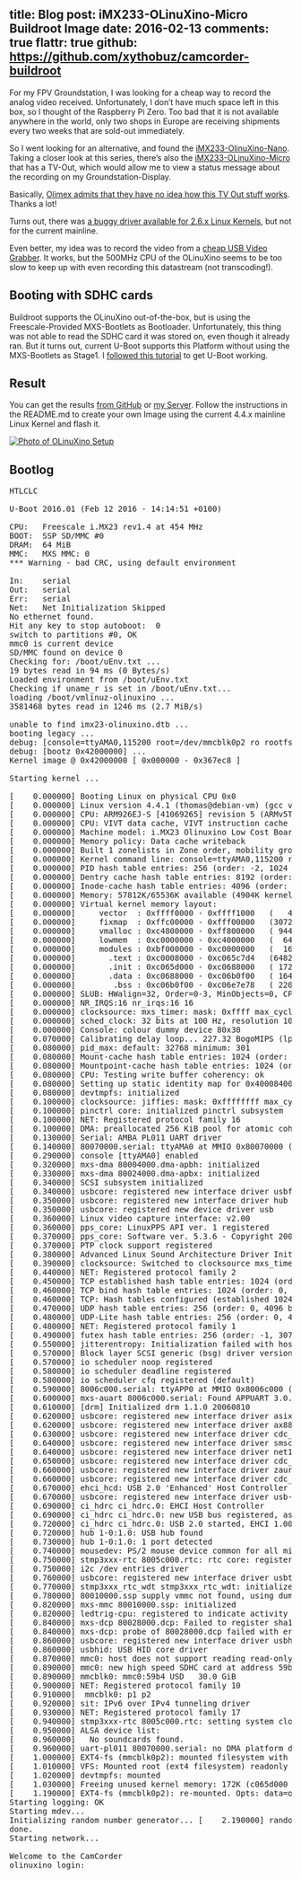 title: Blog
post: iMX233-OLinuXino-Micro Buildroot Image
date: 2016-02-13
comments: true
flattr: true
github: https://github.com/xythobuz/camcorder-buildroot
---

For my FPV Groundstation, I was looking for a cheap way to record the analog video received. Unfortunately, I don’t have much space left in this box, so I thought of the Raspberry Pi Zero. Too bad that it is not available anywhere in the world, only two shops in Europe are receiving shipments every two weeks that are sold-out immediately.

So I went looking for an alternative, and found the [iMX233-OlinuXino-Nano](https://www.olimex.com/Products/OLinuXino/iMX233/iMX233-OLinuXino-NANO/open-source-hardware). Taking a closer look at this series, there’s also the [iMX233-OLinuXino-Micro](https://www.olimex.com/Products/OLinuXino/iMX233/iMX233-OLinuXino-MICRO/open-source-hardware) that has a TV-Out, which would allow me to view a status message about the recording on my Groundstation-Display.

Basically, [Olimex admits that they have no idea how this TV Out stuff works](https://www.olimex.com/forum/index.php?topic=23.msg59#msg59). Thanks a lot!

Turns out, there was [a buggy driver available for 2.6.x Linux Kernels](https://github.com/xobs/linux-2.6.28.mx233-falconwing/blob/master/arch/arm/mach-stmp3xxx/tvenc.c), but not for the current mainline.

Even better, my idea was to record the video from a [cheap USB Video Grabber](http://linuxtv.org/wiki/index.php/Easycap). It works, but the 500MHz CPU of the OLinuXino seems to be too slow to keep up with even recording this datastream (not transcoding!).

## Booting with SDHC cards

Buildroot supports the OLinuXino out-of-the-box, but is using the Freescale-Provided MXS-Bootlets as Bootloader. Unfortunately, this thing was not able to read the SDHC card it was stored on, even though it already ran. But it turns out, current U-Boot supports this Platform without using the MXS-Bootlets as Stage1. I [followed this tutorial](https://www.eewiki.net/display/linuxonarm/iMX233-OLinuXino) to get U-Boot working.

## Result

You can get the results [from GitHub](https://github.com/xythobuz/camcorder-buildroot) or [my Server](http://xythobuz.de/git/camcorder-buildroot/). Follow the instructions in the README.md to create your own Image using the current 4.4.x mainline Linux Kernel and flash it.

<div class="lightgallery">
    <a href="img/olinuxino.jpg">
        <img src="img/olinuxino_small.jpg" alt="Photo of OLinuXino Setup">
    </a>
</div>

## Bootlog

<pre>
HTLCLC

U-Boot 2016.01 (Feb 12 2016 - 14:14:51 +0100)

CPU:   Freescale i.MX23 rev1.4 at 454 MHz
BOOT:  SSP SD/MMC #0
DRAM:  64 MiB
MMC:   MXS MMC: 0
*** Warning - bad CRC, using default environment

In:    serial
Out:   serial
Err:   serial
Net:   Net Initialization Skipped
No ethernet found.
Hit any key to stop autoboot:  0
switch to partitions #0, OK
mmc0 is current device
SD/MMC found on device 0
Checking for: /boot/uEnv.txt ...
19 bytes read in 94 ms (0 Bytes/s)
Loaded environment from /boot/uEnv.txt
Checking if uname_r is set in /boot/uEnv.txt...
loading /boot/vmlinuz-olinuxino ...
3581468 bytes read in 1246 ms (2.7 MiB/s)

unable to find imx23-olinuxino.dtb ...
booting legacy ...
debug: [console=ttyAMA0,115200 root=/dev/mmcblk0p2 ro rootfstype=ext4 rootwait fixrtc] ...
debug: [bootz 0x42000000] ...
Kernel image @ 0x42000000 [ 0x000000 - 0x367ec8 ]

Starting kernel ...

[    0.000000] Booting Linux on physical CPU 0x0
[    0.000000] Linux version 4.4.1 (thomas@debian-vm) (gcc version 4.9.3 (Buildroot 2016.02-rc1) ) #1 Fri Feb 12 23:47:24 CET 2016
[    0.000000] CPU: ARM926EJ-S [41069265] revision 5 (ARMv5TEJ), cr=0005317f
[    0.000000] CPU: VIVT data cache, VIVT instruction cache
[    0.000000] Machine model: i.MX23 Olinuxino Low Cost Board
[    0.000000] Memory policy: Data cache writeback
[    0.000000] Built 1 zonelists in Zone order, mobility grouping on.  Total pages: 16256
[    0.000000] Kernel command line: console=ttyAMA0,115200 root=/dev/mmcblk0p2 ro rootfstype=ext4 rootwait fixrtc
[    0.000000] PID hash table entries: 256 (order: -2, 1024 bytes)
[    0.000000] Dentry cache hash table entries: 8192 (order: 3, 32768 bytes)
[    0.000000] Inode-cache hash table entries: 4096 (order: 2, 16384 bytes)
[    0.000000] Memory: 57812K/65536K available (4904K kernel code, 163K rwdata, 1576K rodata, 172K init, 219K bss, 7724K reserved, 0K cma-reserved)
[    0.000000] Virtual kernel memory layout:
[    0.000000]     vector  : 0xffff0000 - 0xffff1000   (   4 kB)
[    0.000000]     fixmap  : 0xffc00000 - 0xfff00000   (3072 kB)
[    0.000000]     vmalloc : 0xc4800000 - 0xff800000   ( 944 MB)
[    0.000000]     lowmem  : 0xc0000000 - 0xc4000000   (  64 MB)
[    0.000000]     modules : 0xbf000000 - 0xc0000000   (  16 MB)
[    0.000000]       .text : 0xc0008000 - 0xc065c7d4   (6482 kB)
[    0.000000]       .init : 0xc065d000 - 0xc0688000   ( 172 kB)
[    0.000000]       .data : 0xc0688000 - 0xc06b0f00   ( 164 kB)
[    0.000000]        .bss : 0xc06b0f00 - 0xc06e7e78   ( 220 kB)
[    0.000000] SLUB: HWalign=32, Order=0-3, MinObjects=0, CPUs=1, Nodes=1
[    0.000000] NR_IRQS:16 nr_irqs:16 16
[    0.000000] clocksource: mxs_timer: mask: 0xffff max_cycles: 0xffff, max_idle_ns: 911346093 ns
[    0.000000] sched_clock: 32 bits at 100 Hz, resolution 10000000ns, wraps every 21474836475000000ns
[    0.000000] Console: colour dummy device 80x30
[    0.070000] Calibrating delay loop... 227.32 BogoMIPS (lpj=1136640)
[    0.080000] pid_max: default: 32768 minimum: 301
[    0.080000] Mount-cache hash table entries: 1024 (order: 0, 4096 bytes)
[    0.080000] Mountpoint-cache hash table entries: 1024 (order: 0, 4096 bytes)
[    0.080000] CPU: Testing write buffer coherency: ok
[    0.080000] Setting up static identity map for 0x40008400 - 0x40008458
[    0.080000] devtmpfs: initialized
[    0.100000] clocksource: jiffies: mask: 0xffffffff max_cycles: 0xffffffff, max_idle_ns: 19112604462750000 ns
[    0.100000] pinctrl core: initialized pinctrl subsystem
[    0.100000] NET: Registered protocol family 16
[    0.100000] DMA: preallocated 256 KiB pool for atomic coherent allocations
[    0.130000] Serial: AMBA PL011 UART driver
[    0.140000] 80070000.serial: ttyAMA0 at MMIO 0x80070000 (irq = 17, base_baud = 0) is a PL011 rev2
[    0.290000] console [ttyAMA0] enabled
[    0.320000] mxs-dma 80004000.dma-apbh: initialized
[    0.330000] mxs-dma 80024000.dma-apbx: initialized
[    0.340000] SCSI subsystem initialized
[    0.340000] usbcore: registered new interface driver usbfs
[    0.350000] usbcore: registered new interface driver hub
[    0.350000] usbcore: registered new device driver usb
[    0.360000] Linux video capture interface: v2.00
[    0.360000] pps_core: LinuxPPS API ver. 1 registered
[    0.370000] pps_core: Software ver. 5.3.6 - Copyright 2005-2007 Rodolfo Giometti <giometti@linux.it>
[    0.370000] PTP clock support registered
[    0.380000] Advanced Linux Sound Architecture Driver Initialized.
[    0.390000] clocksource: Switched to clocksource mxs_timer
[    0.440000] NET: Registered protocol family 2
[    0.450000] TCP established hash table entries: 1024 (order: 0, 4096 bytes)
[    0.460000] TCP bind hash table entries: 1024 (order: 0, 4096 bytes)
[    0.460000] TCP: Hash tables configured (established 1024 bind 1024)
[    0.470000] UDP hash table entries: 256 (order: 0, 4096 bytes)
[    0.480000] UDP-Lite hash table entries: 256 (order: 0, 4096 bytes)
[    0.480000] NET: Registered protocol family 1
[    0.490000] futex hash table entries: 256 (order: -1, 3072 bytes)
[    0.550000] jitterentropy: Initialization failed with host not compliant with requirements: 2
[    0.570000] Block layer SCSI generic (bsg) driver version 0.4 loaded (major 249)
[    0.570000] io scheduler noop registered
[    0.580000] io scheduler deadline registered
[    0.580000] io scheduler cfq registered (default)
[    0.590000] 8006c000.serial: ttyAPP0 at MMIO 0x8006c000 (irq = 147, base_baud = 1500000) is a 8006c000.serial
[    0.600000] mxs-auart 8006c000.serial: Found APPUART 3.0.0
[    0.610000] [drm] Initialized drm 1.1.0 20060810
[    0.620000] usbcore: registered new interface driver asix
[    0.620000] usbcore: registered new interface driver ax88179_178a
[    0.630000] usbcore: registered new interface driver cdc_ether
[    0.640000] usbcore: registered new interface driver smsc95xx
[    0.640000] usbcore: registered new interface driver net1080
[    0.650000] usbcore: registered new interface driver cdc_subset
[    0.660000] usbcore: registered new interface driver zaurus
[    0.660000] usbcore: registered new interface driver cdc_ncm
[    0.670000] ehci_hcd: USB 2.0 'Enhanced' Host Controller (EHCI) Driver
[    0.670000] usbcore: registered new interface driver usb-storage
[    0.690000] ci_hdrc ci_hdrc.0: EHCI Host Controller
[    0.690000] ci_hdrc ci_hdrc.0: new USB bus registered, assigned bus number 1
[    0.720000] ci_hdrc ci_hdrc.0: USB 2.0 started, EHCI 1.00
[    0.720000] hub 1-0:1.0: USB hub found
[    0.730000] hub 1-0:1.0: 1 port detected
[    0.740000] mousedev: PS/2 mouse device common for all mice
[    0.750000] stmp3xxx-rtc 8005c000.rtc: rtc core: registered 8005c000.rtc as rtc0
[    0.750000] i2c /dev entries driver
[    0.760000] usbcore: registered new interface driver usbtv
[    0.770000] stmp3xxx_rtc_wdt stmp3xxx_rtc_wdt: initialized watchdog with heartbeat 19s
[    0.780000] 80010000.ssp supply vmmc not found, using dummy regulator
[    0.820000] mxs-mmc 80010000.ssp: initialized
[    0.820000] ledtrig-cpu: registered to indicate activity on CPUs
[    0.840000] mxs-dcp 80028000.dcp: Failed to register sha1 hash!
[    0.840000] mxs-dcp: probe of 80028000.dcp failed with error -22
[    0.860000] usbcore: registered new interface driver usbhid
[    0.860000] usbhid: USB HID core driver
[    0.870000] mmc0: host does not support reading read-only switch, assuming write-enable
[    0.890000] mmc0: new high speed SDHC card at address 59b4
[    0.890000] mmcblk0: mmc0:59b4 USD   30.0 GiB
[    0.900000] NET: Registered protocol family 10
[    0.910000]  mmcblk0: p1 p2
[    0.920000] sit: IPv6 over IPv4 tunneling driver
[    0.930000] NET: Registered protocol family 17
[    0.940000] stmp3xxx-rtc 8005c000.rtc: setting system clock to 1970-01-01 00:00:06 UTC (6)
[    0.950000] ALSA device list:
[    0.960000]   No soundcards found.
[    0.960000] uart-pl011 80070000.serial: no DMA platform data
[    1.000000] EXT4-fs (mmcblk0p2): mounted filesystem with ordered data mode. Opts: (null)
[    1.010000] VFS: Mounted root (ext4 filesystem) readonly on device 179:2.
[    1.020000] devtmpfs: mounted
[    1.030000] Freeing unused kernel memory: 172K (c065d000 - c0688000)
[    1.190000] EXT4-fs (mmcblk0p2): re-mounted. Opts: data=ordered
Starting logging: OK
Starting mdev...
Initializing random number generator... [    2.190000] random: dd urandom read with 6 bits of entropy available
done.
Starting network...

Welcome to the CamCorder
olinuxino login:
</pre>


